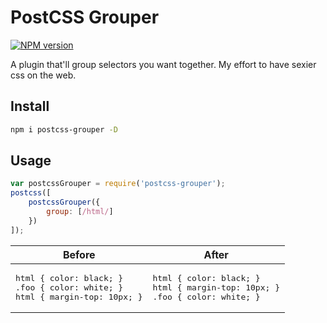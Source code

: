 PostCSS Grouper
===============

[![NPM version](https://img.shields.io/npm/v/postcss-grouper.svg?style=flat-square)](https://www.npmjs.com/package/postcss-grouper)

A plugin that'll group selectors you want together. My effort to have sexier css on the web.

## Install

```sh
npm i postcss-grouper -D
```

## Usage

```js
var postcssGrouper = require('postcss-grouper');
postcss([
	postcssGrouper({
		group: [/html/]
	})
]);
```

<table>
  <thead>
    <tr>
      <th align="center">Before</th>
      <th align="center">After</th>
  <tbody>
    <tr>
      <td align="left">
        <div class="highlight highlight-source-css">
<pre>
html { color: black; }
.foo { color: white; }
html { margin-top: 10px; }
</pre>
        </div>
      </td>
      <td align="left">
        <div class="highlight highlight-source-css">
<pre>
html { color: black; }
html { margin-top: 10px; }
.foo { color: white; }
</pre>
        </div>
      </td>
    </tr>
  </tbody>
</table>
